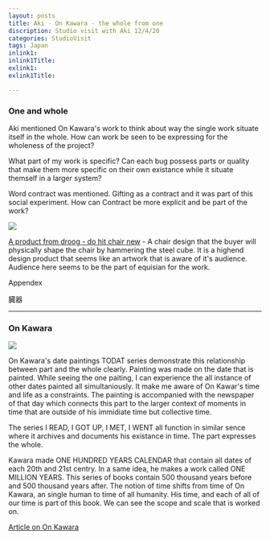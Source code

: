 ```yaml
---
layout: posts
title: Aki - On Kawara - the whole from one
discription: Studio visit with Aki 12/4/20
categories: StudioVisit
tags: Japan
inlink1: 
inlink1Title: 
exlink1: 
exlink1Title: 

---
```



### One and whole

Aki mentioned On Kawara's work to think about way the single work situate itself in the whole. How can work be seen to be expressing for the wholeness of the project? 

What part of my work is specific? Can each bug possess parts or quality that make them more specific on their own existance while it situate themself in a larger system?

Word contract was mentioned. Gifting as a contract and it was part of this social experiment. How can Contract be more explicit and be part of the work?


![](https://www.droog.com/wp-content/uploads/2019/11/do_hit_02_0-600x600.png)


[A product from droog - do hit chair new](https://www.droog.com/product/do-hit-chair-new/) -
A chair design that the buyer will physically shape the chair by hammering the steel cube. It is a highend design product that seems like an artwork that is aware of it's audience. Audience here seems to be the part of equisian for the work. 

Appendex 

臓器

---

### On Kawara

![](https://upload.wikimedia.org/wikipedia/en/1/14/Oct_31%2C_1973_%28Today_Series%2C_%22Tuesday%22%29_On_Kawara.JPG)

On Kawara's date paintings TODAT series demonstrate this relationship between part and the whole clearly. Painting was made on the date that is painted. While seeing the one paiting, I can experience the all instance of other dates painted all simultaniously. It make me aware of On Kawar's time and life as a constraints. The painting is accompanied with the newspaper of that day which connects this part to the larger context of moments in time that are outside of his immidiate time but collective time. 

The series I READ, I GOT UP, I MET, I WENT all function in similar sence where it archives and documents his existance in time. The part expresses the whole. 

Kawara made ONE HUNDRED YEARS CALENDAR that contain all dates of each 20th and 21st centry. In a same idea, he makes a work called ONE MILLION YEARS. This series of books contain 500 thousand years before and 500 thousand years after. The notion of time shifts from time of On Kawara, an single human to time of all humanity. His time, and each of all of our time is part of this book. We can see the scope and scale that is worked on. 

[Article on On Kawara](https://www.tigergyroscope.co.jp/message/on_kawara.html)










